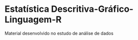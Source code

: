 # Estatística Descritiva-Gráfico-Linguagem-R

 Material desenvolvido no estudo de análise de dados 
